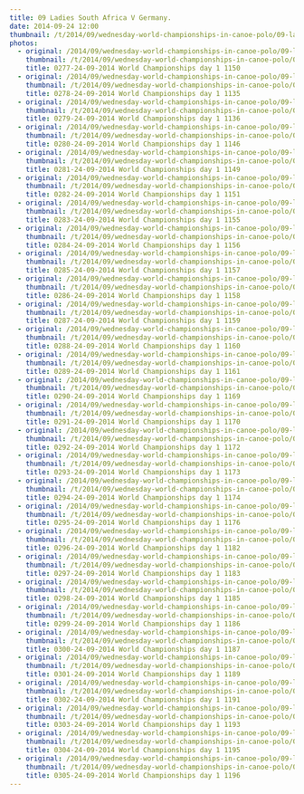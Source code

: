 ```yaml
---
title: 09 Ladies South Africa V Germany.
date: 2014-09-24 12:00
thumbnail: /t/2014/09/wednesday-world-championships-in-canoe-polo/09-ladies-south-africa-v-germany/0277-24-09-2014-world-championships-day-1-1150.jpg
photos:
  - original: /2014/09/wednesday-world-championships-in-canoe-polo/09-ladies-south-africa-v-germany/0277-24-09-2014-world-championships-day-1-1150.jpg
    thumbnail: /t/2014/09/wednesday-world-championships-in-canoe-polo/09-ladies-south-africa-v-germany/0277-24-09-2014-world-championships-day-1-1150.jpg
    title: 0277-24-09-2014 World Championships day 1 1150
  - original: /2014/09/wednesday-world-championships-in-canoe-polo/09-ladies-south-africa-v-germany/0278-24-09-2014-world-championships-day-1-1135.jpg
    thumbnail: /t/2014/09/wednesday-world-championships-in-canoe-polo/09-ladies-south-africa-v-germany/0278-24-09-2014-world-championships-day-1-1135.jpg
    title: 0278-24-09-2014 World Championships day 1 1135
  - original: /2014/09/wednesday-world-championships-in-canoe-polo/09-ladies-south-africa-v-germany/0279-24-09-2014-world-championships-day-1-1136.jpg
    thumbnail: /t/2014/09/wednesday-world-championships-in-canoe-polo/09-ladies-south-africa-v-germany/0279-24-09-2014-world-championships-day-1-1136.jpg
    title: 0279-24-09-2014 World Championships day 1 1136
  - original: /2014/09/wednesday-world-championships-in-canoe-polo/09-ladies-south-africa-v-germany/0280-24-09-2014-world-championships-day-1-1146.jpg
    thumbnail: /t/2014/09/wednesday-world-championships-in-canoe-polo/09-ladies-south-africa-v-germany/0280-24-09-2014-world-championships-day-1-1146.jpg
    title: 0280-24-09-2014 World Championships day 1 1146
  - original: /2014/09/wednesday-world-championships-in-canoe-polo/09-ladies-south-africa-v-germany/0281-24-09-2014-world-championships-day-1-1149.jpg
    thumbnail: /t/2014/09/wednesday-world-championships-in-canoe-polo/09-ladies-south-africa-v-germany/0281-24-09-2014-world-championships-day-1-1149.jpg
    title: 0281-24-09-2014 World Championships day 1 1149
  - original: /2014/09/wednesday-world-championships-in-canoe-polo/09-ladies-south-africa-v-germany/0282-24-09-2014-world-championships-day-1-1151.jpg
    thumbnail: /t/2014/09/wednesday-world-championships-in-canoe-polo/09-ladies-south-africa-v-germany/0282-24-09-2014-world-championships-day-1-1151.jpg
    title: 0282-24-09-2014 World Championships day 1 1151
  - original: /2014/09/wednesday-world-championships-in-canoe-polo/09-ladies-south-africa-v-germany/0283-24-09-2014-world-championships-day-1-1155.jpg
    thumbnail: /t/2014/09/wednesday-world-championships-in-canoe-polo/09-ladies-south-africa-v-germany/0283-24-09-2014-world-championships-day-1-1155.jpg
    title: 0283-24-09-2014 World Championships day 1 1155
  - original: /2014/09/wednesday-world-championships-in-canoe-polo/09-ladies-south-africa-v-germany/0284-24-09-2014-world-championships-day-1-1156.jpg
    thumbnail: /t/2014/09/wednesday-world-championships-in-canoe-polo/09-ladies-south-africa-v-germany/0284-24-09-2014-world-championships-day-1-1156.jpg
    title: 0284-24-09-2014 World Championships day 1 1156
  - original: /2014/09/wednesday-world-championships-in-canoe-polo/09-ladies-south-africa-v-germany/0285-24-09-2014-world-championships-day-1-1157.jpg
    thumbnail: /t/2014/09/wednesday-world-championships-in-canoe-polo/09-ladies-south-africa-v-germany/0285-24-09-2014-world-championships-day-1-1157.jpg
    title: 0285-24-09-2014 World Championships day 1 1157
  - original: /2014/09/wednesday-world-championships-in-canoe-polo/09-ladies-south-africa-v-germany/0286-24-09-2014-world-championships-day-1-1158.jpg
    thumbnail: /t/2014/09/wednesday-world-championships-in-canoe-polo/09-ladies-south-africa-v-germany/0286-24-09-2014-world-championships-day-1-1158.jpg
    title: 0286-24-09-2014 World Championships day 1 1158
  - original: /2014/09/wednesday-world-championships-in-canoe-polo/09-ladies-south-africa-v-germany/0287-24-09-2014-world-championships-day-1-1159.jpg
    thumbnail: /t/2014/09/wednesday-world-championships-in-canoe-polo/09-ladies-south-africa-v-germany/0287-24-09-2014-world-championships-day-1-1159.jpg
    title: 0287-24-09-2014 World Championships day 1 1159
  - original: /2014/09/wednesday-world-championships-in-canoe-polo/09-ladies-south-africa-v-germany/0288-24-09-2014-world-championships-day-1-1160.jpg
    thumbnail: /t/2014/09/wednesday-world-championships-in-canoe-polo/09-ladies-south-africa-v-germany/0288-24-09-2014-world-championships-day-1-1160.jpg
    title: 0288-24-09-2014 World Championships day 1 1160
  - original: /2014/09/wednesday-world-championships-in-canoe-polo/09-ladies-south-africa-v-germany/0289-24-09-2014-world-championships-day-1-1161.jpg
    thumbnail: /t/2014/09/wednesday-world-championships-in-canoe-polo/09-ladies-south-africa-v-germany/0289-24-09-2014-world-championships-day-1-1161.jpg
    title: 0289-24-09-2014 World Championships day 1 1161
  - original: /2014/09/wednesday-world-championships-in-canoe-polo/09-ladies-south-africa-v-germany/0290-24-09-2014-world-championships-day-1-1169.jpg
    thumbnail: /t/2014/09/wednesday-world-championships-in-canoe-polo/09-ladies-south-africa-v-germany/0290-24-09-2014-world-championships-day-1-1169.jpg
    title: 0290-24-09-2014 World Championships day 1 1169
  - original: /2014/09/wednesday-world-championships-in-canoe-polo/09-ladies-south-africa-v-germany/0291-24-09-2014-world-championships-day-1-1170.jpg
    thumbnail: /t/2014/09/wednesday-world-championships-in-canoe-polo/09-ladies-south-africa-v-germany/0291-24-09-2014-world-championships-day-1-1170.jpg
    title: 0291-24-09-2014 World Championships day 1 1170
  - original: /2014/09/wednesday-world-championships-in-canoe-polo/09-ladies-south-africa-v-germany/0292-24-09-2014-world-championships-day-1-1172.jpg
    thumbnail: /t/2014/09/wednesday-world-championships-in-canoe-polo/09-ladies-south-africa-v-germany/0292-24-09-2014-world-championships-day-1-1172.jpg
    title: 0292-24-09-2014 World Championships day 1 1172
  - original: /2014/09/wednesday-world-championships-in-canoe-polo/09-ladies-south-africa-v-germany/0293-24-09-2014-world-championships-day-1-1173.jpg
    thumbnail: /t/2014/09/wednesday-world-championships-in-canoe-polo/09-ladies-south-africa-v-germany/0293-24-09-2014-world-championships-day-1-1173.jpg
    title: 0293-24-09-2014 World Championships day 1 1173
  - original: /2014/09/wednesday-world-championships-in-canoe-polo/09-ladies-south-africa-v-germany/0294-24-09-2014-world-championships-day-1-1174.jpg
    thumbnail: /t/2014/09/wednesday-world-championships-in-canoe-polo/09-ladies-south-africa-v-germany/0294-24-09-2014-world-championships-day-1-1174.jpg
    title: 0294-24-09-2014 World Championships day 1 1174
  - original: /2014/09/wednesday-world-championships-in-canoe-polo/09-ladies-south-africa-v-germany/0295-24-09-2014-world-championships-day-1-1176.jpg
    thumbnail: /t/2014/09/wednesday-world-championships-in-canoe-polo/09-ladies-south-africa-v-germany/0295-24-09-2014-world-championships-day-1-1176.jpg
    title: 0295-24-09-2014 World Championships day 1 1176
  - original: /2014/09/wednesday-world-championships-in-canoe-polo/09-ladies-south-africa-v-germany/0296-24-09-2014-world-championships-day-1-1182.jpg
    thumbnail: /t/2014/09/wednesday-world-championships-in-canoe-polo/09-ladies-south-africa-v-germany/0296-24-09-2014-world-championships-day-1-1182.jpg
    title: 0296-24-09-2014 World Championships day 1 1182
  - original: /2014/09/wednesday-world-championships-in-canoe-polo/09-ladies-south-africa-v-germany/0297-24-09-2014-world-championships-day-1-1183.jpg
    thumbnail: /t/2014/09/wednesday-world-championships-in-canoe-polo/09-ladies-south-africa-v-germany/0297-24-09-2014-world-championships-day-1-1183.jpg
    title: 0297-24-09-2014 World Championships day 1 1183
  - original: /2014/09/wednesday-world-championships-in-canoe-polo/09-ladies-south-africa-v-germany/0298-24-09-2014-world-championships-day-1-1185.jpg
    thumbnail: /t/2014/09/wednesday-world-championships-in-canoe-polo/09-ladies-south-africa-v-germany/0298-24-09-2014-world-championships-day-1-1185.jpg
    title: 0298-24-09-2014 World Championships day 1 1185
  - original: /2014/09/wednesday-world-championships-in-canoe-polo/09-ladies-south-africa-v-germany/0299-24-09-2014-world-championships-day-1-1186.jpg
    thumbnail: /t/2014/09/wednesday-world-championships-in-canoe-polo/09-ladies-south-africa-v-germany/0299-24-09-2014-world-championships-day-1-1186.jpg
    title: 0299-24-09-2014 World Championships day 1 1186
  - original: /2014/09/wednesday-world-championships-in-canoe-polo/09-ladies-south-africa-v-germany/0300-24-09-2014-world-championships-day-1-1187.jpg
    thumbnail: /t/2014/09/wednesday-world-championships-in-canoe-polo/09-ladies-south-africa-v-germany/0300-24-09-2014-world-championships-day-1-1187.jpg
    title: 0300-24-09-2014 World Championships day 1 1187
  - original: /2014/09/wednesday-world-championships-in-canoe-polo/09-ladies-south-africa-v-germany/0301-24-09-2014-world-championships-day-1-1189.jpg
    thumbnail: /t/2014/09/wednesday-world-championships-in-canoe-polo/09-ladies-south-africa-v-germany/0301-24-09-2014-world-championships-day-1-1189.jpg
    title: 0301-24-09-2014 World Championships day 1 1189
  - original: /2014/09/wednesday-world-championships-in-canoe-polo/09-ladies-south-africa-v-germany/0302-24-09-2014-world-championships-day-1-1191.jpg
    thumbnail: /t/2014/09/wednesday-world-championships-in-canoe-polo/09-ladies-south-africa-v-germany/0302-24-09-2014-world-championships-day-1-1191.jpg
    title: 0302-24-09-2014 World Championships day 1 1191
  - original: /2014/09/wednesday-world-championships-in-canoe-polo/09-ladies-south-africa-v-germany/0303-24-09-2014-world-championships-day-1-1193.jpg
    thumbnail: /t/2014/09/wednesday-world-championships-in-canoe-polo/09-ladies-south-africa-v-germany/0303-24-09-2014-world-championships-day-1-1193.jpg
    title: 0303-24-09-2014 World Championships day 1 1193
  - original: /2014/09/wednesday-world-championships-in-canoe-polo/09-ladies-south-africa-v-germany/0304-24-09-2014-world-championships-day-1-1195.jpg
    thumbnail: /t/2014/09/wednesday-world-championships-in-canoe-polo/09-ladies-south-africa-v-germany/0304-24-09-2014-world-championships-day-1-1195.jpg
    title: 0304-24-09-2014 World Championships day 1 1195
  - original: /2014/09/wednesday-world-championships-in-canoe-polo/09-ladies-south-africa-v-germany/0305-24-09-2014-world-championships-day-1-1196.jpg
    thumbnail: /t/2014/09/wednesday-world-championships-in-canoe-polo/09-ladies-south-africa-v-germany/0305-24-09-2014-world-championships-day-1-1196.jpg
    title: 0305-24-09-2014 World Championships day 1 1196
---
```

